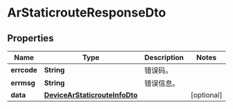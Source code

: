 
# ArStaticrouteResponseDto

## Properties
Name | Type | Description | Notes
------------ | ------------- | ------------- | -------------
**errcode** | **String** | 错误码。 | 
**errmsg** | **String** | 错误信息。 | 
**data** | [**DeviceArStaticrouteInfoDto**](DeviceArStaticrouteInfoDto.md) |  |  [optional]



